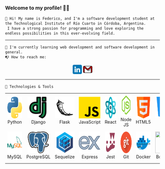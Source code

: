 ### Welcome to my profile! 👋😀


    👋 Hi! My name is Federico, and I'm a software development student at the Technological Institute of Río Cuarto in Córdoba, Argentina. 
     I have a strong passion for programming and love exploring the endless possibilities in this ever-evolving field.
----


    🌱 I'm currently learning web development and software development in general.
    📭 How to reach me: 

<p align='center'> 
    <a href='https://www.linkedin.com/in/fedecometto/'><img src='iconos/linkedin.png' width='30px' height='30px' ></a>
    <a href='mailto:fedecometto98@gmail.com'><img src='iconos/gmail.png' width='30px' height='30px' ></a>
</p>


----

    🔧 Technologies & Tools
 
<p></p>
    <table>
    <tbody>
        <tr>
            <td align='center' height='108' width='108'><img src='iconos/python.png' width='70px' height='70px'><br>Python</td>
            <td align='center' height='108' width='108'><img src='iconos/django.png' width='70px' height='70px'><br>Django</td>
            <td align='center' height='108' width='108'><img src='iconos/flask.png' width='70px' height='70px'><br>Flask</td>
            <td align='center' height='108' width='108'><img src='iconos/js.png' width='70px' height='70px'><br>JavaScript</td>
            <td align='center' height='108' width='108'><img src='iconos/react-2.png' width='70px' height='70px'><br>React</td>
            <td align='center' height='108' width='108'><img src='iconos/node.png' width='70px' height='70px'><br>Node JS</td>
            <td align='center' height='108' width='108'><img src='iconos/html.png' width='70px' height='70px'><br>HTML5</td>
            <td align='center' height='108' width='108'><img src='iconos/css.png' width='70px' height='70px'><br>CSS3</td>
        </tr>
        <tr>
            <td align='center' height='108' width='108'><img src='iconos/icons8-mysql-48.png' width='70px' height='70px'><br>MySQL</td>
            <td align='center' height='108' width='108'><img src='iconos/postgre.png' width='70px' height='70px'><br>PostgreSQL</td>
            <td align='center' height='108' width='108'><img src='iconos/sequelize_original_logo_icon_146348.png' width='70px' height='70px'><br>Sequelize</td>
            <td align='center' height='108' width='108'><img src='iconos/icons8-express-js-80.png' width='70px' height='70px'><br>Express</td>
            <td align='center' height='108' width='108'><img src='iconos/icons8-jest-can-collect-code-coverage-information-from-entire-projects-96.png' width='70px' height='70px'><br>Jest</td>
            <td align='center' height='108' width='108'><img src='iconos/git.png' width='70px' height='70px'><br>Git</td>
            <td align='center' height='108' width='108'><img src='iconos/icons8-estibador-48.png' width='70px' height='70px'><br>Docker</td>
            <td align='center' height='108' width='108'><img src='bootstrap.png' width='70px' height='70px'><br>Bootstrap</td>
        </tr>
    </tbody>
</table>


    
    
    



       
